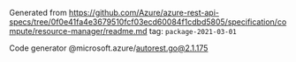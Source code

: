 Generated from https://github.com/Azure/azure-rest-api-specs/tree/0f0e41fa4e3679510fcf03ecd60084f1cdbd5805/specification/compute/resource-manager/readme.md tag: `package-2021-03-01`

Code generator @microsoft.azure/autorest.go@2.1.175


